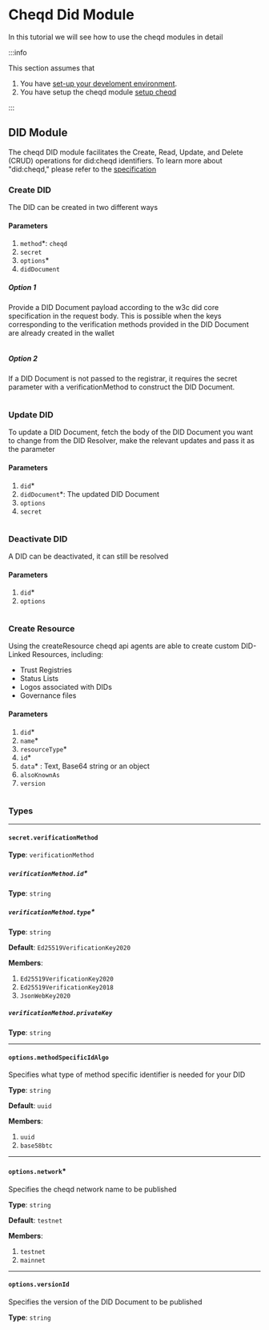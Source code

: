 # Cheqd Did Module

In this tutorial we will see how to use the cheqd modules in detail

:::info

This section assumes that

1. You have [set-up your develoment environment](../../getting-started).
2. You have setup the cheqd module [setup cheqd](../../getting-started/set-up/cheqd/index.md)

:::

## DID Module

The cheqd DID module facilitates the Create, Read, Update, and Delete (CRUD) operations for did:cheqd identifiers. To learn more about "did:cheqd," please refer to the [specification](https://github.com/cheqd/identity-docs/blob/main/architecture/adr-list/adr-001-cheqd-did-method.md)

### Create DID

The DID can be created in two different ways

#### Parameters

1. `method`\*: `cheqd`
2. `secret`
3. `options`\*
4. `didDocument`

##### Option 1

Provide a DID Document payload according to the w3c did core specification in the request body. This is possible when the keys corresponding to the verification methods provided in the DID Document are already created in the wallet

```typescript showLineNumbers set-up-cheqd.ts section-2

```

##### Option 2

If a DID Document is not passed to the registrar, it requires the secret parameter with a verificationMethod to construct the DID Document.

```typescript showLineNumbers set-up-cheqd.ts section-3

```

### Update DID

To update a DID Document, fetch the body of the DID Document you want to change from the DID Resolver, make the relevant updates and pass it as the parameter

#### Parameters

1. `did`\*
2. `didDocument`\*: The updated DID Document
3. `options`
4. `secret`

```typescript showLineNumbers set-up-cheqd.ts section-4

```

### Deactivate DID

A DID can be deactivated, it can still be resolved

#### Parameters

1. `did`\*
2. `options`

```typescript showLineNumbers set-up-cheqd.ts section-5

```

### Create Resource

Using the createResource cheqd api agents are able to create custom DID-Linked Resources, including:

- Trust Registries
- Status Lists
- Logos associated with DIDs
- Governance files

#### Parameters

1. `did`\*
2. `name`\*
3. `resourceType`\*
4. `id`\*
5. `data`\* : Text, Base64 string or an object
6. `alsoKnownAs`
7. `version`

```typescript showLineNumbers set-up-cheqd.ts section-6

```

### Types

---

#### `secret.verificationMethod`

**Type**: `verificationMethod`

##### `verificationMethod.id`\*

**Type**: `string`

##### `verificationMethod.type`\*

**Type**: `string`

**Default**: `Ed25519VerificationKey2020`

**Members**:

1. `Ed25519VerificationKey2020`
2. `Ed25519VerificationKey2018`
3. `JsonWebKey2020`

##### `verificationMethod.privateKey`

**Type**: `string`

---

#### `options.methodSpecificIdAlgo`

Specifies what type of method specific identifier is needed for your DID

**Type**: `string`

**Default**: `uuid`

**Members**:

1. `uuid`
2. `base58btc`

---

#### `options.network`\*

Specifies the cheqd network name to be published

**Type**: `string`

**Default**: `testnet`

**Members**:

1. `testnet`
2. `mainnet`

---

#### `options.versionId`

Specifies the version of the DID Document to be published

**Type**: `string`
